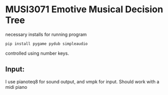# MUSI3071 Emotive Musical Decision Tree

necessary installs for running program

```
pip install pygame pydub simpleaudio
```

controlled using number keys.

## Input:
I use pianoteq8 for sound output, and vmpk for input.
Should work with a midi piano
